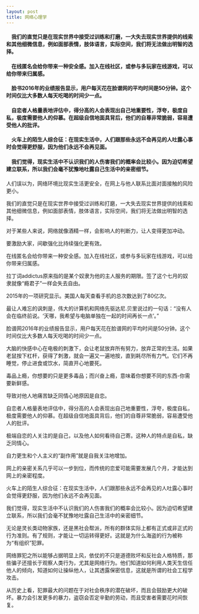 ```yaml
---
layout: post
title: 网络心理学
---
```

#### &#8195;我们的直觉只是在现实世界中接受过训练和打磨，一大失去现实世界提供的线索和其他细微信息，例如面部表情，肢体语言，实际空间，我们将无法做出明智的选择。                        
#### &#8195;在线匿名会给你带来一种安全感。加入在线社区，或参与多玩家在线游戏，可以给你带来归属感。                 
#### &#8195;脸书2016年的业绩报告显示，用户每天花在脸谱网的平均时间是50分钟。这个时间仅比大多数人每天吃喝的时间少一点。                 
#### &#8195;自恋者人格量表地评估中，得分高的人会表现出自己地重要性，浮夸，极度自私，极度需要他人的仰慕。在超级自信地面具背后，他们的自尊非常脆弱，容易遭受他人的批评。                  
#### &#8195;火车上的陌生人综合征：在现实生活中，人们跟那些永远不会再见的人吐露心事时会觉得更舒服，因为他们永远不会再见面。                  
#### &#8195;我们觉得，现实生活中不认识我们的人伤害我们的概率会比较小。因为迫切希望建立联系，所以我们会毫不犹豫地吐露自己生活中的亲密细节。          
<!-- more -->
人们误以为，网络环境比现实生活更安全，在网上与他人联系比面对面接触的风险更小。

我们的直觉只是在现实世界中接受过训练和打磨，一大失去现实世界提供的线索和其他细微信息，例如面部表情，肢体语言，实际空间，我们将无法做出明智的选择。

对于某些人来说，网络就像酒精一样，会影响人的判断力，让人变得更加冲动。

要激励大家，间歇强化比持续强化更有效。

在线匿名会给你带来一种安全感。加入在线社区，或参与多玩家在线游戏，可以给你带来归属感。

拉丁词addictus原来指的是某个奴隶为他的主人服务的期限。签了这个七月的奴隶就像“瘾君子”一样会失去自由。

2015年的一项研究显示。美国人每天查看手机的总次数达到了80亿次。

最让人难忘的讽刺是，伟大的计算机和网络先驱达尼.贝里说过的一句话：“没有人会在临终前说。‘天哪，我希望与电脑单独在一起的时间再长一点’。”

脸谱网2016年的业绩报告显示，用户每天花在脸谱网的平均时间是50分钟。这个时间仅比大多数人每天吃喝的时间少一点。

大脑的快感中心在电极的刺激下，会让老鼠放弃所有努力，放弃正常的生活。如果老鼠按下杠杆，获得了刺激，就会一遍又一遍地按，直到耗尽所有力气。它们不再睡觉，停止进食或饮水，简直开心地要死。

毒品上瘾，你想要的只是更多毒品；而兴奋上瘾，意味着你想要不同的东西-你需要新鲜感。

导致对他人地痛苦缺乏同情心地原因是自恋。

自恋者人格量表地评估中，得分高的人会表现出自己地重要性，浮夸，极度自私，极度需要他人的仰慕。在超级自信地面具背后，他们的自尊非常脆弱，容易遭受他人的批评。

极端自恋的人关注的是自己，以及他人如何看待自己寄。这种人的特点是自私，缺乏同情心。

自力更生和个人主义的“副作用”就是自我关注地增加。

网上的亲密关系几乎可以一步到位，而传统的恋爱可能需要发展几个月，才能达到网上的亲密程度。

火车上的陌生人综合征：在现实生活中，人们跟那些永远不会再见的人吐露心事时会觉得更舒服，因为他们永远不会再见面。

我们觉得，现实生活中不认识我们的人伤害我们的概率会比较小。因为迫切希望建立联系，所以我们会毫不犹豫地吐露自己生活中的亲密细节。

无论是灵长类动物家族，还是黑社会帮派，所有的群体实际上都有正式或非正式的行为准则。有了规则，才能让一切运转得更好。这就是为什么海盗的行为被称为“有组织”犯罪。

网络罪犯之所以能够占据明显上风，依仗的不只是道德败坏和反社会人格特质，那些骗子还擅长于观察人类行为，尤其是网络行为。他们知道如何利用人类天生信任他人的倾向，知道如何让操纵他人，让其透露保密信息，这就是所谓的社会工程学攻击。

从历史上看，犯罪最大的问题在于对社会秩序的潜在破坏，而且会鼓励更大的破坏。暴力会引发更多的暴力，盗窃会否定辛勤的劳动，而且受害者需要花时间恢复。



